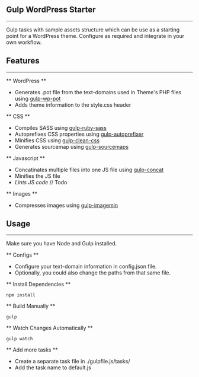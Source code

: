 ## Gulp WordPress Starter
------
Gulp tasks with sample assets structure which can be use as a starting point for a WordPress theme. Configure as required and integrate in your own workflow.

## Features
------
** WordPress **
- Generates .pot file from the text-domains used in Theme's PHP files using [gulp-wp-pot]
- Adds theme information to the style.css header

** CSS **
- Compiles SASS using [gulp-ruby-sass]
- Autoprefixes CSS properties using [gulp-autoprefixer]
- Minifies CSS using [gulp-clean-css]
- Generates sourcemap using [gulp-sourcemaps]

** Javascript **
- Concatinates multiple files into one JS file using [gulp-concat]
- Minifies the JS file
- *Lints JS code* // Todo

** Images **
- Compresses images using [gulp-imagemin]


## Usage
------
Make sure you have Node and Gulp installed.

** Configs **
- Configure your text-domain information in config.json file.
- Optionally, you could also change the paths from that same file.

** Install Dependencies **

```
npm install
```

** Build Manually **
```
gulp
```

** Watch Changes Automatically **
```
gulp watch
```

** Add more tasks **
- Create a separate task file in ./gulpfile.js/tasks/
- Add the task name to default.js

[gulp-wp-pot]: https://www.npmjs.com/package/gulp-wp-pot
[gulp-ruby-sass]: https://github.com/sindresorhus/gulp-ruby-sass
[gulp-autoprefixer]: https://www.npmjs.com/package/gulp-autoprefixer
[gulp-clean-css]: https://www.npmjs.com/package/gulp-clean-css
[gulp-sourcemaps]: https://www.npmjs.com/package/gulp-sourcemaps
[gulp-concat]: https://www.npmjs.com/package/gulp-concat
[gulp-imagemin]: https://www.npmjs.com/package/gulp-imagemin
